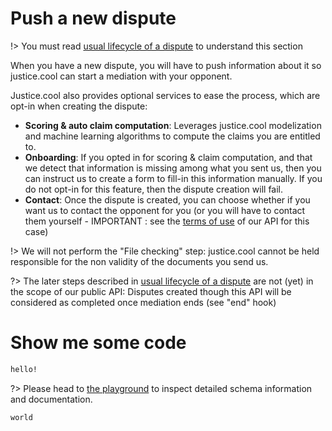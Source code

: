 
# Push a new dispute

!> You must read [usual lifecycle of a dispute](/#usual-lifecycle-of-a-dispute) to understand this section

When you have a new dispute, you will have to push information about it so justice.cool can start a mediation with your opponent.

Justice.cool also provides optional services to ease the process, which are opt-in when creating the dispute:

- **Scoring & auto claim computation**: Leverages justice.cool modelization and machine learning algorithms to compute the claims you are entitled to.
- **Onboarding**: If you opted in for scoring & claim computation, and that we detect that information is missing among what you sent us, then you can instruct us to create a form to fill-in this information manually. If you do not opt-in for this feature, then the dispute creation will fail.
- **Contact**: Once the dispute is created, you can choose whether if you want us to contact the opponent for you (or you will have to contact them yourself - IMPORTANT : see the [terms of use](/tos.md) of our API for this case)

!> We will not perform the "File checking" step: justice.cool cannot be held responsible for the non validity of the documents you send us.

?> The later steps described in [usual lifecycle of a dispute](/#usual-lifecycle-of-a-dispute) are not (yet) in the scope of our public API: Disputes created though this API will be considered as completed once mediation ends (see "end" hook)

# Show me some code

```graphql
hello! 
```
?> Please head to [the playground](/playground.md) to inspect detailed schema information and documentation.



```graphql
world
```